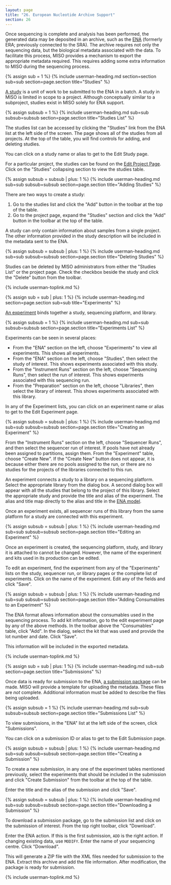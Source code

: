 ```yaml
---
layout: page
title: "26. European Nucleotide Archive Support"
section: 26
---
```



Once sequencing is complete and analysis has been performed, the generated data
may be deposited in an archive, such as the [ENA](https://www.ebi.ac.uk/ena)
(formerly ERA; previously connected to the SRA). The archive requires not only
the sequencing data, but the biological metadata associated with the data. To
facilitate this process, MISO provides a mechanism to export the appropriate
metadata required. This requires adding some extra information to MISO during
the sequencing process.


{% assign sub = 1 %}
{% include userman-heading.md section=section sub=sub section=page.section title="Studies" %}

[A study](https://ena-docs.readthedocs.io/en/latest/prog_02.html#the-study-object)
is a unit of work to be submitted to the ENA in a batch. A study in MISO is
limited in scope to a project. Although conceptually similar to a subproject,
studies exist in MISO solely for ENA support.

{% assign subsub = 1 %}
{% include userman-heading.md sub=sub subsub=subsub section=page.section title="Studies List" %}

The studies list can be accessed by clicking the "Studies" link from the ENA list at the left side of the
screen. The page shows all of the studies from all projects. At the top of the
table, you will find controls for adding, and deleting studies.

You can click on a study name or alias to get to the Edit Study page.

For a particular project, the studies can be found on the [Edit Project
Page](projects.html#edit_project_page). Click on the "Studies"
collapsing section to view the studies table.

{% assign subsub = subsub | plus: 1 %}
{% include userman-heading.md sub=sub subsub=subsub section=page.section title="Adding Studies" %}

There are two ways to create a study:

1. Go to the studies list and click the "Add" button in the toolbar at the top of the table.
1. Go to the project page, expand the "Studies" section and click the "Add" button in the toolbar at the top of the table.

A study can only contain information about samples from a single project. The
other information provided in the study description will be included in the
metadata sent to the ENA.

{% assign subsub = subsub | plus: 1 %}
{% include userman-heading.md sub=sub subsub=subsub section=page.section title="Deleting Studies" %}

Studies can be deleted by MISO administrators from either the "Studies List" or
the project page.  Check the checkbox beside the study and click the "Delete"
button from the toolbar.

{% include userman-toplink.md %}

{% assign sub = sub | plus: 1 %}
{% include userman-heading.md section=page.section sub=sub title="Experiments" %}

[An experiment](https://ena-docs.readthedocs.io/en/latest/prog_04.html) binds together a study, sequencing platform, and library.

{% assign subsub = 1 %}
{% include userman-heading.md sub=sub subsub=subsub section=page.section title="Experiments List" %}

Experiments can be seen in several places:

* From the "ENA" section on the left, choose "Experiments" to view all
  experiments. This shows all experiments.
* From the "ENA" section on the left, choose "Studies", then select the study
  of interest. This shows experiments associated with this study.
* From the "Instrument Runs" section on the left, choose "Sequencing Runs", then select the
  run of interest. This shows experiments associated with this sequencing run.
* From the "Preparation" section on the left, choose "Libraries", then select the
  library of interest. This shows experiments associated with this library.

In any of the Experiment lists, you can click on an experiment name or alias to
get to the Edit Experiment page.

{% assign subsub = subsub | plus: 1 %}
{% include userman-heading.md sub=sub subsub=subsub section=page.section title="Creating an Experiment" %}

From the "Instrument Runs" section on the left, choose "Sequencer Runs", and then
select the sequencer run of interest. If pools have not already been assigned
to partitions, assign them. From the "Experiment" table, choose "Create New". If the
"Create New" button does not appear, it is because either there are no pools
assigned to the run, or there are no studies for the projects of the libraries
connected to this run.

An experiment connects a study to a library on a sequencing platform. Select
the appropriate library from the dialog box. A second dialog box will appear
with all the studies that belong to the project of this library. Select the
appropriate study and provide the title and alias of the experiment. The
alias and title map directly to the alias and title in the [ENA
model](https://ena-docs.readthedocs.io/en/latest/prog_04.html#create-the-run-and-experiment-xml).

Once an experiment exists, all sequencer runs of this library from the same
platform for a study are connected with this experiment.

{% assign subsub = subsub | plus: 1 %}
{% include userman-heading.md sub=sub subsub=subsub section=page.section title="Editing an Experiment" %}

Once an experiment is created, the sequencing platform, study, and library it
is attached to cannot be changed. However, the name of the experiment and kits
used in its production can be edited.

To edit an experiment, find the experiment from any of the "Experiments" lists
on the study, sequencer run, or library pages or the complete list of
experiments. Click on the name of the experiment. Edit any of the fields and click "Save".

{% assign subsub = subsub | plus: 1 %}
{% include userman-heading.md sub=sub subsub=subsub section=page.section title="Adding Consumables to an Experiment" %}

The ENA format allows information about the consumables used in the sequencing
process. To add kit information, go to the edit experiment page by any of the
above methods. In the toolbar above the "Consumables" table, click "Add". In
the dialog, select the kit that was used and provide the lot number and date.
Click "Save".

This information will be included in the exported metadata.

{% include userman-toplink.md %}

{% assign sub = sub | plus: 1 %}
{% include userman-heading.md sub=sub section=page.section title="Submissions" %}

Once data is ready for submission to the ENA, [a submission
package](https://ena-docs.readthedocs.io/en/latest/prog_04.html#create-the-submission-xml)
can be made.  MISO will provide a template for uploading the metadata. These
files are _not_ complete. Additional information must be added to describe the
files being uploaded.

{% assign subsub = 1 %}
{% include userman-heading.md sub=sub subsub=subsub section=page.section title="Submissions List" %}

To view submissions, in the "ENA" list at the left side of the screen, click
"Submissions".

You can click on a submission ID or alias to get to the Edit Submission page.

{% assign subsub = subsub | plus: 1 %}
{% include userman-heading.md sub=sub subsub=subsub section=page.section title="Creating a Submission" %}

To create a new submission, in any one of the experiment tables mentioned
previously, select the experiments that should be included in the submission
and click "Create Submission" from the toolbar at the top of the table.

Enter the title and the alias of the submission and click "Save".

{% assign subsub = subsub | plus: 1 %}
{% include userman-heading.md sub=sub subsub=subsub section=page.section title="Downloading a Submission" %}

To download a submission package, go to the submission list and click on the
submission of interest. From the top right toolbar, click "Download".

Enter the ENA action. If this is the first submission, `ADD` is the right
action. If changing existing data, use `MODIFY`. Enter the name of your
sequencing centre. Click "Download".

This will generate a ZIP file with the XML files needed for submission to the
ENA. Extract this archive and add the file information. After modification, the
package is ready for submission.

{% include userman-toplink.md %}
